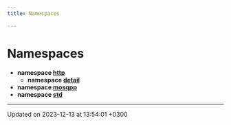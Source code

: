 ```yaml
---
title: Namespaces

---
```


# Namespaces




* **namespace [http](Namespaces/namespacehttp.md)** 
    * **namespace [detail](Namespaces/namespacehttp_1_1detail.md)** 
* **namespace [mosqpp](Namespaces/namespacemosqpp.md)** 
* **namespace [std](Namespaces/namespacestd.md)** 



-------------------------------

Updated on 2023-12-13 at 13:54:01 +0300
